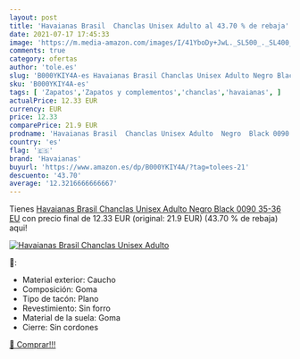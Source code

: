 ```yaml
---
layout: post
title: 'Havaianas Brasil  Chanclas Unisex Adulto al 43.70 % de rebaja'
date: 2021-07-17 17:45:33
image: 'https://m.media-amazon.com/images/I/41YboDy+JwL._SL500_._SL400_.jpg'
comments: true
category: ofertas
author: 'tole.es'
slug: 'B000YKIY4A-es Havaianas Brasil Chanclas Unisex Adulto Negro Black 0090...'
sku: 'B000YKIY4A-es'
tags: [ 'Zapatos','Zapatos y complementos','chanclas','havaianas', ]
actualPrice: 12.33 EUR
currency: EUR
price: 12.33
comparePrice: 21.9 EUR
prodname: 'Havaianas Brasil  Chanclas Unisex Adulto  Negro  Black 0090   35-36 EU'
country: 'es'
flag: '🇪🇸'
brand: 'Havaianas'
buyurl: 'https://www.amazon.es/dp/B000YKIY4A/?tag=tolees-21'
descuento: '43.70'
average: '12.3216666666667'
---
```


Tienes [Havaianas Brasil  Chanclas Unisex Adulto  Negro  Black 0090   35-36 EU](https://www.amazon.es/dp/B000YKIY4A/?tag=tolees-21) con precio final de  12.33 EUR (original: 21.9 EUR) (43.70 %  de rebaja) aqui!

[![Havaianas Brasil  Chanclas Unisex Adulto](https://m.media-amazon.com/images/I/41YboDy+JwL._SL500_._SL400_.jpg)](https://www.amazon.es/dp/B000YKIY4A/?tag=tolees-21)

🔎:

- Material exterior: Caucho
- Composición: Goma
- Tipo de tacón: Plano
- Revestimiento: Sin forro
- Material de la suela: Goma
- Cierre: Sin cordones

[🛒 Comprar!!!](https://www.amazon.es/dp/B000YKIY4A/?tag=tolees-21)
